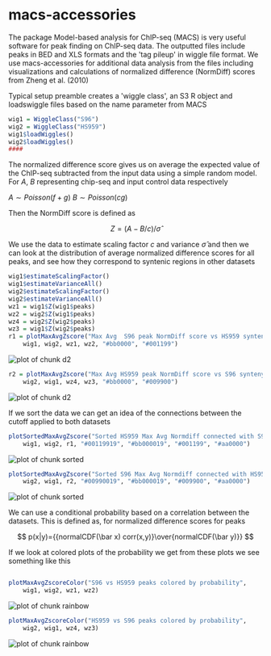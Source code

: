 macs-accessories
================

The package Model-based analysis for ChIP-seq (MACS) is very useful software for peak finding on ChIP-seq data. The outputted files include peaks in BED and XLS formats and the 'tag pileup' in wiggle file format. We use macs-accessories for additional data analysis from the files including visualizations and calculations of normalized difference (NormDiff) scores from Zheng et al. (2010)




Typical setup preamble creates a 'wiggle class', an S3 R object and loadswiggle files based on the name parameter from MACS



```r
wig1 = WiggleClass("S96")
wig2 = WiggleClass("HS959")
wig1$loadWiggles()
wig2$loadWiggles()
####
```





The normalized difference score gives us on average the expected value of the ChIP-seq subtracted from the input data using a simple random model. For $A$, $B$ representing chip-seq and input control data respectively

$A\sim Poisson(f+g)$
$B\sim Poisson(cg)$

Then the NormDiff score is defined as

$$Z=(A-B/c)/\hat\sigma$$

We use the data to estimate scaling factor $c$ and variance $\hat\sigma$ and then we can look at the distribution of average normalized difference scores for all peaks, and see how they correspond to syntenic regions in other datasets




```r
wig1$estimateScalingFactor()
wig1$estimateVarianceAll()
wig2$estimateScalingFactor()
wig2$estimateVarianceAll()
wz1 = wig1$Z(wig1$peaks)
wz2 = wig2$Z(wig1$peaks)
wz4 = wig2$Z(wig2$peaks)
wz3 = wig1$Z(wig2$peaks)
r1 = plotMaxAvgZscore("Max Avg  S96 peak NormDiff score vs HS959 synteny w=100", 
    wig1, wig2, wz1, wz2, "#bb0000", "#001199")
```

![plot of chunk d2](figure/d21.png) 

```r
r2 = plotMaxAvgZscore("Max Avg HS959 peak NormDiff score vs S96 synteny w=100", 
    wig2, wig1, wz4, wz3, "#bb0000", "#009900")
```

![plot of chunk d2](figure/d22.png) 


If we sort the data we can get an idea of the connections between the cutoff applied to both datasets



```r
plotSortedMaxAvgZscore("Sorted HS959 Max Avg Normdiff connected with S96 peak regions", 
    wig1, wig2, r1, "#00119919", "#bb000019", "#001199", "#aa0000")
```

![plot of chunk sorted](figure/sorted1.png) 

```r
plotSortedMaxAvgZscore("Sorted S96 Max Avg Normdiff connected with HS959 peak regions", 
    wig2, wig1, r2, "#00990019", "#bb000019", "#009900", "#aa0000")
```

![plot of chunk sorted](figure/sorted2.png) 


We can use a conditional probability based on a correlation between the datasets. This is defined as, for normalized difference scores for peaks

$$ p(x|y)={{normalCDF(\bar x) corr(x,y)}\over{normalCDF(\bar y)}} $$


If we look at colored plots of the probability we get from these plots we see something like this



```r

plotMaxAvgZscoreColor("S96 vs HS959 peaks colored by probability", 
    wig1, wig2, wz1, wz2)
```

![plot of chunk rainbow](figure/rainbow1.png) 

```r
plotMaxAvgZscoreColor("HS959 vs S96 peaks colored by probability", 
    wig2, wig1, wz4, wz3)
```

![plot of chunk rainbow](figure/rainbow2.png) 


